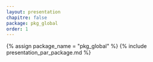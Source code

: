 ```yaml
---
layout: presentation
chapitre: false
package: pkg_global
order: 1
---
```


{% assign package_name = "pkg_global" %}
{% include presentation_par_package.md %}